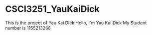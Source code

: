 # CSCI3251_YauKaiDick
This is the project of Yau Kai Dick
Hello, I'm Yau Kai Dick
My Student number is 1155213268
